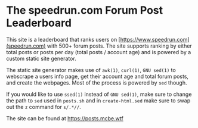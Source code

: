 The speedrun.com Forum Post Leaderboard
=======================================

This site is a leaderboard that ranks users on [https://www.speedrun.com](speedrun.com) with 500+
forum posts. The site supports ranking by either total posts or posts per day (total posts / account
age) and is powered by a custom static site generator.

The static site generator makes use of `awk(1)`, `curl(1)`, `GNU sed(1)` to webscrape a users info
page, get their account age and total forum posts, and create the webpages. Most of the process is
powered by `sed` though.

If you would like to use `ssed(1)` instead of `GNU sed(1)`, make sure to change the path to `sed`
used in `posts.sh` and in `create-html.sed` make sure to swap out the `z` command for `s/.*//`.

The site can be found at https://posts.mcbe.wtf
